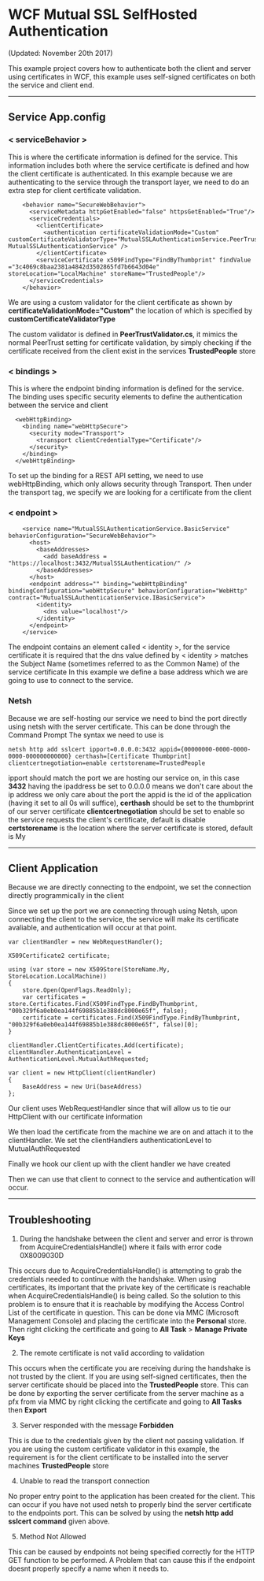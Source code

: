 # **WCF Mutual SSL SelfHosted Authentication**

(Updated: November 20th 2017)

This example project covers how to authenticate both the client and server using certificates in WCF, this example uses self-signed certificates on both the service and client end.

----------

## Service App.config


### < serviceBehavior >

This is where the certificate information is defined for the service. This information includes both where the service certificate is defined and how the client certificate is authenticated.
In this example because we are authenticating to the service through the transport layer, we need to do an extra step for client certificate validation.

        <behavior name="SecureWebBehavior">
          <serviceMetadata httpGetEnabled="false" httpsGetEnabled="True"/>
          <serviceCredentials>
            <clientCertificate>
              <authentication certificateValidationMode="Custom" customCertificateValidatorType="MutualSSLAuthenticationService.PeerTrustValidator, MutualSSLAuthenticationService" />
            </clientCertificate>
            <serviceCertificate x509FindType="FindByThumbprint" findValue ="3c4069c8baa2381a4842d3502865fd7b6643d04e" storeLocation="LocalMachine" storeName="TrustedPeople"/>
          </serviceCredentials>
        </behavior>

We are using a custom validator for the client certificate as shown by **certificateValidationMode="Custom"** the location of which is specified by **customCertificateValidatorType**

The custom validator is defined in **PeerTrustValidator.cs**, it mimics the normal PeerTrust setting for certificate validation, by simply checking if the certificate received from the client exist
in the services **TrustedPeople** store

### < bindings >

This is where the endpoint binding information is defined for the service. The binding uses specific security elements to define the authentication between the service and client


	  <webHttpBinding>
        <binding name="webHttpSecure">
          <security mode="Transport">
            <transport clientCredentialType="Certificate"/>
          </security>
        </binding>
      </webHttpBinding>

To set up the binding for a REST API setting, we need to use webHttpBinding, which only allows security through Transport.
Then under the transport tag, we specify we are looking for a certificate from the client

### < endpoint >

        <service name="MutualSSLAuthenticationService.BasicService" behaviorConfiguration="SecureWebBehavior">
          <host>
            <baseAddresses>
              <add baseAddress = "https://localhost:3432/MutualSSLAuthentication/" />
            </baseAddresses>
          </host>
          <endpoint address="" binding="webHttpBinding" bindingConfiguration="webHttpSecure" behaviorConfiguration="WebHttp" contract="MutualSSLAuthenticationService.IBasicService">
            <identity>
              <dns value="localhost"/>
            </identity>
          </endpoint>
		</service>

The endpoint contains an element called < identity >, for the service certificate it is required that the dns value defined by < identity > matches the Subject Name (sometimes referred to as the Common Name) of the service certificate
In this example we define a base address which we are going to use to connect to the service.

### Netsh

Because we are self-hosting our service we need to bind the port directly using netsh with the server certificate. This can be done through the Command Prompt
The syntax we need to use is 

	netsh http add sslcert ipport=0.0.0.0:3432 appid={00000000-0000-0000-0000-000000000000} certhash=[Certificate Thumbprint] clientcertnegotiation=enable certstorename=TrustedPeople

ipport should match the port we are hosting our service on, in this case **3432** having the ipaddress be set to 0.0.0.0 means we don't care about the ip address we only care about the port
the appid is the id of the application (having it set to all 0s will suffice), 
**certhash** should be set to the thumbprint of our server certificate
**clientcertnegotiation** should be set to enable so the service requests the client's certificate, default is disable
**certstorename** is the location where the server certificate is stored, default is My

-----

## Client Application

Because we are directly connecting to the endpoint, we set the connection directly programmically in the client

Since we set up the port we are connecting through using Netsh, upon connecting the client to the service, the service will make its certificate avaliable, and authentication will occur at that point.

	var clientHandler = new WebRequestHandler();

	X509Certificate2 certificate;

	using (var store = new X509Store(StoreName.My, StoreLocation.LocalMachine))
	{
		store.Open(OpenFlags.ReadOnly);
		var certificates = store.Certificates.Find(X509FindType.FindByThumbprint, "00b329f6a0eb0ea144f69885b1e388dc8000e65f", false);
		certificate = certificates.Find(X509FindType.FindByThumbprint, "00b329f6a0eb0ea144f69885b1e388dc8000e65f", false)[0];
	}

	clientHandler.ClientCertificates.Add(certificate);
	clientHandler.AuthenticationLevel = AuthenticationLevel.MutualAuthRequested;

	var client = new HttpClient(clientHandler)
	{
		BaseAddress = new Uri(baseAddress)
	};

Our client uses WebRequestHandler since that will allow us to tie our HttpClient with our certificate information

We then load the certificate from the machine we are on and attach it to the clientHandler. We set the clientHandlers authenticationLevel to
MutualAuthRequested

Finally we hook our client up with the client handler we have created

Then we can use that client to connect to the service and authentication will occur.

-----

## Troubleshooting

1. During the handshake between the client and server and error is thrown from AcquireCredentialsHandle() where it fails with error code 0X8009030D

This occurs due to AcquireCredentialsHandle() is attempting to grab the credentials needed to continue with the handshake. When using certificates, its important that the private
key of the certificate is reachable when AcquireCredentialsHandle() is being called. So the solution to this problem is to ensure that it is reachable by modifying the Access Control List of the certificate in question. This can be done via MMC (Microsoft Management Console) 
and placing the certificate into the **Personal** store. Then right clicking the certificate and going to **All Task** > **Manage Private Keys**

2. The remote certificate is not valid according to validation

This occurs when the certificate you are receiving during the handshake is not trusted by the client. If you are using self-signed certificates, then the server certificate should be 
placed into the **TrustedPeople** store. This can be done by exporting the server certificate from the server machine as a pfx from via MMC by right clicking the certificate and going to **All Tasks** then **Export**

3. Server responded with the message **Forbidden** 

This is due to the credentials given by the client not passing validation. If you are using the custom certificate validator in this example, the requirement is for the client certificate to be installed into the server machines **TrustedPeople** store 


4. Unable to read the transport connection 

No proper entry point to the application has been created for the client. This can occur if you have not used netsh to properly bind the server certificate to the endpoints port. This can be solved by using the **netsh http add sslcert command** given above.

5. Method Not Allowed

This can be caused by endpoints not being specified correctly for the HTTP GET function to be performed. A Problem that can cause this if the endpoint doesnt properly specify a name when it needs to.